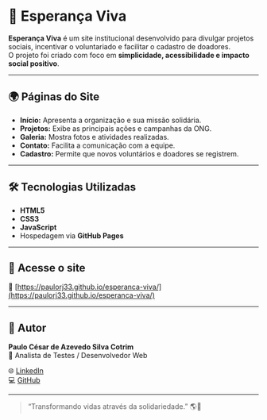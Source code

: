 # 🌱 Esperança Viva

**Esperança Viva** é um site institucional desenvolvido para divulgar projetos sociais, incentivar o voluntariado e facilitar o cadastro de doadores.  
O projeto foi criado com foco em **simplicidade, acessibilidade e impacto social positivo**.

---

## 🌍 Páginas do Site

- **Início:** Apresenta a organização e sua missão solidária.  
- **Projetos:** Exibe as principais ações e campanhas da ONG.  
- **Galeria:** Mostra fotos e atividades realizadas.  
- **Contato:** Facilita a comunicação com a equipe.  
- **Cadastro:** Permite que novos voluntários e doadores se registrem.

---

## 🛠️ Tecnologias Utilizadas

- **HTML5**
- **CSS3**
- **JavaScript**
- Hospedagem via **GitHub Pages**

---

## 💚 Acesse o site

🔗 [https://paulorj33.github.io/esperanca-viva/](https://paulorj33.github.io/esperanca-viva/)

---

## 👤 Autor

**Paulo César de Azevedo Silva Cotrim**  
📍 Analista de Testes / Desenvolvedor Web  

🌐 [LinkedIn](https://www.linkedin.com/in/paulocotrimprofissional/)  
💻 [GitHub](https://github.com/paulorj33)

---

> “Transformando vidas através da solidariedade.” 🌎💫
